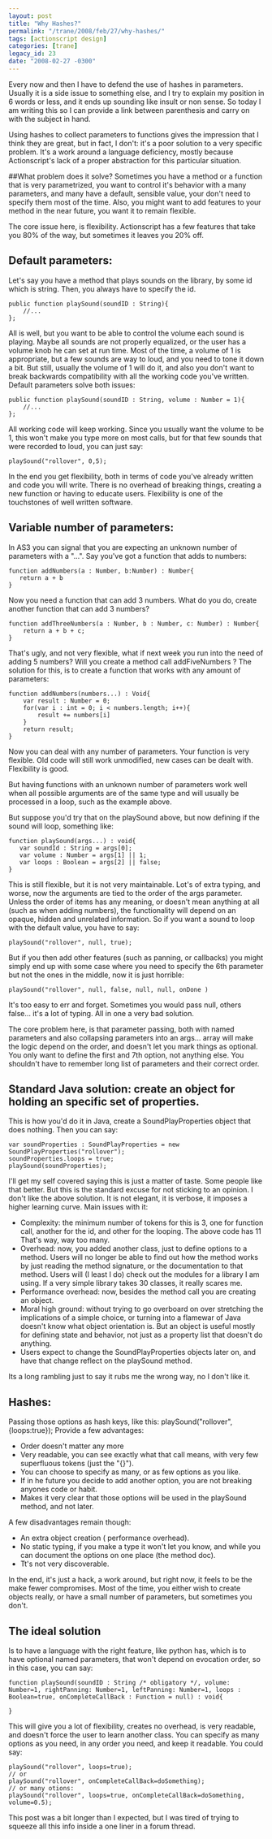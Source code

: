 ```yaml
---
layout: post
title: "Why Hashes?"
permalink: "/trane/2008/feb/27/why-hashes/"
tags: [actionscript design]
categories: [trane]
legacy_id: 23
date: "2008-02-27 -0300"
---
```

Every now and then I have to defend the use of hashes in parameters. Usually it is a side issue to something else, and I try to explain my position in 6 words or less, and it ends up sounding like insult or non sense. So today I am writing this so I can provide a link between parenthesis and carry on with the subject in hand. 

Using hashes to collect parameters to functions gives the impression that I think they are great, but in fact, I don't: it's a poor solution to a very specific problem. It's a work around a language deficiency, mostly because Actionscript's lack of a proper abstraction for this particular situation.

##What problem does it solve?
Sometimes you have a method or a function that is very parametrized, you want to control it's behavior with a many parameters, and many have a default, sensible value, your don't need to specify them most of the time. Also, you might want to add features to your method in the near future, you want it to remain flexible. 

The core issue here, is flexibility. Actionscript has a few features that take you 80% of the way, but sometimes it leaves you 20% off.

## Default parameters:
Let's say you have a method that plays sounds on the library, by some id which is string. Then, you always have to specify the id.

    public function playSound(soundID : String){
     	//...
    };

All is well, but you want to be able to control the volume each sound is playing. Maybe all sounds are not properly equalized, or the user has a volume knob he can set at run time. Most of the time, a volume of 1 is appropriate, but a few sounds are way to loud, and you need to tone it down a bit. But still, usually the volume of 1 will do it, and also you don't want to break backwards compatibility with all the working code you've written. Default parameters solve both issues:

    public function playSound(soundID : String, volume : Number = 1){
     	//...
    };

All working code will keep working. Since you usually want the volume to be 1, this won't make you type more on most calls, but for that few sounds that were recorded to loud, you can just say:

    playSound("rollover", 0,5);

In the end you get flexibility, both in terms of code you've already written and code you will write. There is no overhead of breaking things, creating a new function or having to educate users. Flexibility is one of the touchstones of well written software.

## Variable number of parameters:
In AS3 you can signal that you are expecting an unknown number of parameters with a "...". Say you've got a function that adds to numbers:

    function addNumbers(a : Number, b:Number) : Number{
       return a + b
    }

Now you need a function that can add 3 numbers. What do you do, create another function that can add 3 numbers?

    function addThreeNumbers(a : Number, b : Number, c: Number) : Number{
    	return a + b + c;
    }

That's ugly, and not very flexible, what if next week you run into the need of adding 5 numbers? Will you create a method call addFiveNumbers ?
The solution for this, is to create a function that works with any amount of parameters:

    function addNumbers(numbers...) : Void{
    	var result : Number = 0;
    	for(var i : int = 0; i < numbers.length; i++){
    		result += numbers[i]
    	}
    	return result;
    }
    
Now you can deal with any number of parameters. Your function is very flexible. Old code will still work unmodified, new cases can be dealt with. Flexibility is good.

But having functions with an unknown number of parameters work well when all possible arguments are of the same type and will usually be processed in a loop, such as the example above.

But suppose you'd try that on the playSound above, but now defining if the sound will loop, something like:

    function playSound(args...) : void{
       var soundId : String = args[0];
       var volume : Number = args[1] || 1;
       var loops : Boolean = args[2] || false;
    }

This is still flexible, but it is not very maintainable. Lot's of extra typing, and worse, now the arguments are tied to the order of the args parameter. Unless the order of items has any meaning, or doesn't mean anything at all (such as when adding numbers), the functionality will depend on an opaque, hidden and unrelated information. So if you want a sound to loop with the default value, you have to say:

    playSound("rollover", null, true);

But if you then add other features (such as panning, or callbacks) you might simply end up with some case where you need to specify the 6th parameter but not the ones in the middle, now it is just horrible:

    playSound("rollover", null, false, null, null, onDone )

It's too easy to err and forget. Sometimes you would pass null, others false... it's a lot of typing. All in one a very bad solution.

The core problem here, is that parameter passing, both with named parameters and also collapsing parameters into an args... array will make the logic depend on the order, and doesn't let you mark things as optional. You only want to define the first and 7th option, not anything else. You shouldn't have to remember long list of parameters and their correct order. 

## Standard Java solution: create an object for holding an specific set of properties.
This is how you'd do it in Java, create a SoundPlayProperties object that does nothing. Then you can say:

    var soundProperties : SoundPlayProperties = new SoundPlayProperties("rollover");
    soundProperties.loops = true;
    playSound(soundProperties);

I'll get my self covered saying this is just a matter of taste. Some people like that better. But this is the standard excuse for not sticking to an opinion. I don't like the above solution. It is not elegant, it is verbose, it imposes a higher learning curve. Main issues with it:

* Complexity: the minimum number of tokens for this is 3, one for function call, another for the id, and other for the looping. The above code has 11 That's way, way too many.
* Overhead: now, you added another class, just to define options to a method. Users will no longer be able to find out how the method works by just reading the method signature, or the documentation to that method. Users will (I least I do) check out the modules for a library I am using. If a very simple library takes 30 classes, it really scares me. 
* Performance overhead: now, besides the method call you are creating an object.
* Moral high ground: without trying to go overboard on over stretching the implications of a simple choice, or turning into a flamewar of Java doesn't know what object orientation is. But an object is useful mostly for defining state and behavior, not just as a property list that doesn't do anything.
* Users expect to change the SoundPlayProperties objects later on, and have that change reflect on the playSound method.

Its a long rambling just to say it rubs me the wrong way, no I don't like it.

## Hashes:
Passing those options as hash keys, like this:
    playSound("rollover", {loops:true});
Provide a few advantages:

* Order doesn't matter any more
* Very readable, you can see exactly what that call means, with very few superfluous tokens (just the "{}").
* You can choose to specify as many, or as few options as you like.
* If in he future you decide to add another option, you are not breaking anyones code or habit.
* Makes it very clear that those options will be used in the playSound method, and not later.

A few disadvantages remain though: 

* An extra object creation ( performance overhead).
* No static typing, if you make a type it won't let you know, and while you can document the options on one place (the method doc).
* Tt's not very discoverable.

In the end, it's just a hack, a work around, but right now, it feels to be the make fewer compromises. Most of the time, you either wish to create objects really, or have a small number of parameters, but sometimes you don't.

## The ideal solution
Is to have a language with the right feature, like python has, which is to have optional named parameters, that won't depend on evocation order, so in this case, you can say:

    function playSound(soundID : String /* obligatory */, volume: Number=1, rightPanning: Number=1, leftPanning: Number=1, loops : Boolean=true, onCompleteCallBack : Function = null) : void{

    }

This will give you a lot of flexibility, creates no overhead, is very readable, and doesn't force the user to learn another class. You can specify as many options as you need, in any order you need, and keep it readable. You could say:

    playSound("rollover", loops=true);
    // or
    playSound("rollover", onCompleteCallBack=doSomething);
    // or many otions:
    playSound("rollover", loops=true, onCompleteCallBack=doSomething, volume=0.5);


This post was a bit longer than I expected, but I was tired of trying to squeeze all this info inside a one liner in a forum thread.